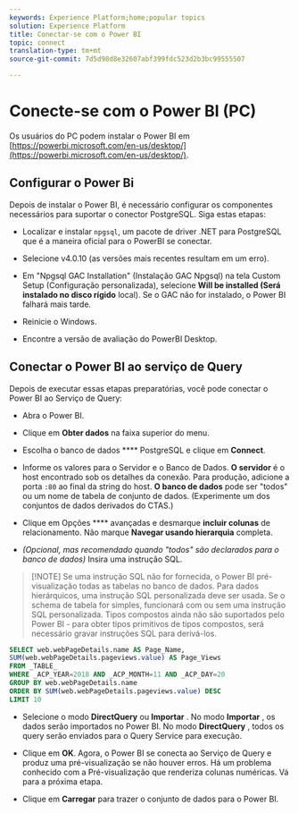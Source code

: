 ```yaml
---
keywords: Experience Platform;home;popular topics
solution: Experience Platform
title: Conectar-se com o Power BI
topic: connect
translation-type: tm+mt
source-git-commit: 7d5d98d8e32607abf399fdc523d2b3bc99555507

---
```



# Conecte-se com o Power BI (PC)

Os usuários do PC podem instalar o Power BI em [https://powerbi.microsoft.com/en-us/desktop/](https://powerbi.microsoft.com/en-us/desktop/).

## Configurar o Power Bi

Depois de instalar o Power BI, é necessário configurar os componentes necessários para suportar o conector PostgreSQL. Siga estas etapas:

- Localizar e instalar `npgsql`, um pacote de driver .NET para PostgreSQL que é a maneira oficial para o PowerBI se conectar.

- Selecione v4.0.10 (as versões mais recentes resultam em um erro).

- Em &quot;Npgsql GAC Installation&quot; (Instalação GAC Npgsql) na tela Custom Setup (Configuração personalizada), selecione **Will be installed (Será instalado no disco rígido** local). Se o GAC não for instalado, o Power BI falhará mais tarde.

- Reinicie o Windows.

- Encontre a versão de avaliação do PowerBI Desktop.

## Conectar o Power BI ao serviço de Query

Depois de executar essas etapas preparatórias, você pode conectar o Power BI ao Serviço de Query:

- Abra o Power BI.

- Clique em **Obter dados** na faixa superior do menu.

- Escolha o banco de dados **** PostgreSQL e clique em **Connect**.

- Informe os valores para o Servidor e o Banco de Dados. **O servidor** é o host encontrado sob os detalhes da conexão. Para produção, adicione a porta `:80` ao final da string do host. **O banco de dados** pode ser &quot;todos&quot; ou um nome de tabela de conjunto de dados. (Experimente um dos conjuntos de dados derivados do CTAS.)

- Clique em Opções **** avançadas e desmarque **incluir colunas** de relacionamento. Não marque **Navegar usando hierarquia** completa.

- *(Opcional, mas recomendado quando &quot;todos&quot; são declarados para o banco de dados)* Insira uma instrução SQL.

>[!NOTE] Se uma instrução SQL não for fornecida, o Power BI pré-visualização todas as tabelas no banco de dados. Para dados hierárquicos, uma instrução SQL personalizada deve ser usada. Se o schema de tabela for simples, funcionará com ou sem uma instrução SQL personalizada. Tipos compostos ainda não são suportados pelo Power BI - para obter tipos primitivos de tipos compostos, será necessário gravar instruções SQL para derivá-los.

```sql
SELECT web.webPageDetails.name AS Page_Name, 
SUM(web.webPageDetails.pageviews.value) AS Page_Views 
FROM _TABLE_ 
WHERE _ACP_YEAR=2018 AND _ACP_MONTH=11 AND _ACP_DAY=20 
GROUP BY web.webPageDetails.name 
ORDER BY SUM(web.webPageDetails.pageviews.value) DESC 
LIMIT 10
```

- Selecione o modo **DirectQuery** ou **Importar** . No modo **Importar** , os dados serão importados no Power BI. No modo **DirectQuery** , todos os query serão enviados para o Query Service para execução.

- Clique em **OK**. Agora, o Power BI se conecta ao Serviço de Query e produz uma pré-visualização se não houver erros. Há um problema conhecido com a Pré-visualização que renderiza colunas numéricas. Vá para a próxima etapa.

- Clique em **Carregar** para trazer o conjunto de dados para o Power BI.
